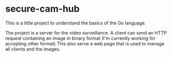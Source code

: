 # secure-cam-hub

This is a little project to understand the basics of the Go language.

The project is a server for the video surveillance. A client can send an HTTP request containing an image in binary format (I'm currently working for accepting other format)
This also serve a web page that is used to manage all clients and the images.
